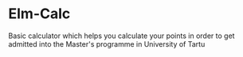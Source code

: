 # Elm-Calc
Basic calculator which helps you calculate your points in order to get admitted into the Master's programme in University of Tartu
